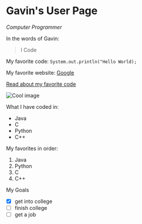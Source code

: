 # Gavin's User Page
*Computer Programmer*

In the words of Gavin:
> I Code

My favorite code: `System.out.println("Hello World);`

My favorite website: [Google](https://google.com/)

[Read about my favorite code](add-read-me-2/README.md)

![Cool image](https://www.trbimg.com/img-5a68a878/turbine/ct-grumpy-cat-lawsuit-20180124)

What I have coded in:
- Java
- C
- Python
- C++   

My favorites in order:
1. Java
2. Python
3. C
4. C++

My Goals
- [x] get into college
- [ ] finish college
- [ ] get a job